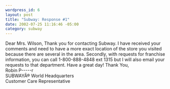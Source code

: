 ```yaml
--- 
wordpress_id: 6
layout: post
title: "Subway: Response #1"
date: 2002-07-25 11:16:46 -05:00
category: subway
---
```

Dear Mrs. Wilson,
Thank you for contacting Subway.  I have received your comments and need to have a more exact location of the store you visited because there are several in the area.  Secondly, with requests for franchise information, you can call 1-800-888-4848 ext 1315 but I will also email your requests to that department.
Have a great day!
Thank You,  
Robin P-----r  
SUBWAYÂ® World Headquarters  
Customer Care Representative
